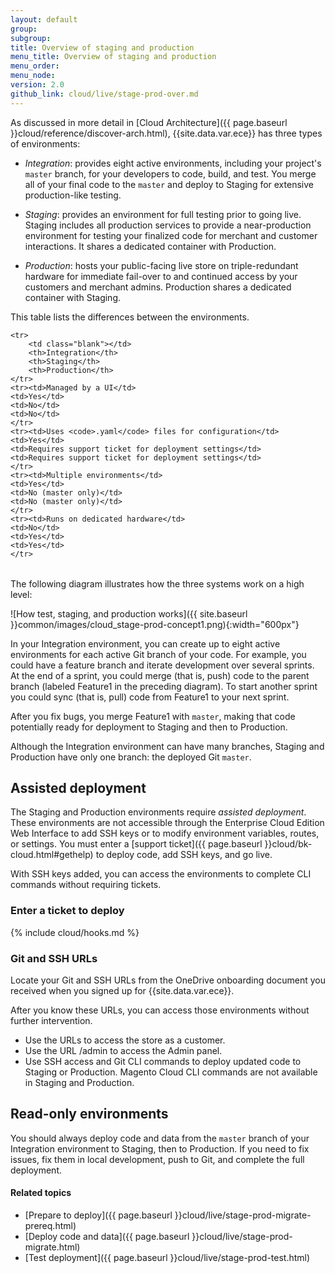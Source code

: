 ```yaml
---
layout: default
group:
subgroup:
title: Overview of staging and production
menu_title: Overview of staging and production
menu_order:
menu_node:
version: 2.0
github_link: cloud/live/stage-prod-over.md
---
```


As discussed in more detail in [Cloud Architecture]({{ page.baseurl }}cloud/reference/discover-arch.html), {{site.data.var.ece}} has three types of environments:

*	*Integration*: provides eight active environments, including your project's `master` branch, for your developers to code, build, and test. You merge all of your final code to the `master` and deploy to Staging for extensive production-like testing.

*	*Staging*: provides an environment for full testing prior to going live. Staging includes all production services to provide a near-production environment for testing your finalized code for merchant and customer interactions. It shares a dedicated container with Production.

*	*Production*: hosts your public-facing live store on triple-redundant hardware for immediate fail-over to and continued access by your customers and merchant admins. Production shares a dedicated container with Staging.

This table lists the differences between the environments.

<table>
    <tbody>

    <tr>
        <td class="blank"></td>
        <th>Integration</th>
        <th>Staging</th>
        <th>Production</th>
    </tr>
    <tr><td>Managed by a UI</td>
    <td>Yes</td>
    <td>No</td>
    <td>No</td>
    </tr>
    <tr><td>Uses <code>.yaml</code> files for configuration</td>
    <td>Yes</td>
    <td>Requires support ticket for deployment settings</td>
    <td>Requires support ticket for deployment settings</td>
    </tr>
    <tr><td>Multiple environments</td>
    <td>Yes</td>
    <td>No (master only)</td>
    <td>No (master only)</td>
    </tr>
    <tr><td>Runs on dedicated hardware</td>
    <td>No</td>
    <td>Yes</td>
    <td>Yes</td>
    </tr>

</tbody>
</table>

The following diagram illustrates how the three systems work on a high level:

![How test, staging, and production works]({{ site.baseurl }}common/images/cloud_stage-prod-concept1.png){:width="600px"}

In your Integration environment, you can create up to eight active environments for each active Git branch of your code. For example, you could have a feature branch and iterate development over several sprints. At the end of a sprint, you could merge (that is, push) code to the parent branch (labeled Feature1 in the preceding diagram). To start another sprint you could sync (that is, pull) code from Feature1 to your next sprint.

After you fix bugs, you merge Feature1 with `master`, making that code potentially ready for deployment to Staging and then to Production.

<div class="bs-callout bs-callout-info" id="info">
  <p>Although the Integration environment can have many branches, Staging and Production have only one branch: the deployed Git <code>master</code>.</p>
</div>

## Assisted deployment
The Staging and Production environments require *assisted deployment*. These environments are not accessible through the Enterprise Cloud Edition Web Interface to add SSH keys or to modify environment variables, routes, or settings. You must enter a [support ticket]({{ page.baseurl }}cloud/bk-cloud.html#gethelp) to deploy code, add SSH keys, and go live.

With SSH keys added, you can access the environments to complete CLI commands without requiring tickets.

### Enter a ticket to deploy
{% include cloud/hooks.md %}

### Git and SSH URLs
Locate your Git and SSH URLs from the OneDrive onboarding document you received when you signed up for {{site.data.var.ece}}.

After you know these URLs, you can access those environments without further intervention.
* Use the URLs to access the store as a customer.
* Use the URL /admin to access the Admin panel.
* Use SSH access and Git CLI commands to deploy updated code to Staging or Production. Magento Cloud CLI commands are not available in Staging and Production.

## Read-only environments
You should always deploy code and data from the `master` branch of your Integration environment to Staging, then to Production. If you need to fix issues, fix them in local development, push to Git, and complete the full deployment.

#### Related topics
*	[Prepare to deploy]({{ page.baseurl }}cloud/live/stage-prod-migrate-prereq.html)
*	[Deploy code and data]({{ page.baseurl }}cloud/live/stage-prod-migrate.html)
*	[Test deployment]({{ page.baseurl }}cloud/live/stage-prod-test.html)
